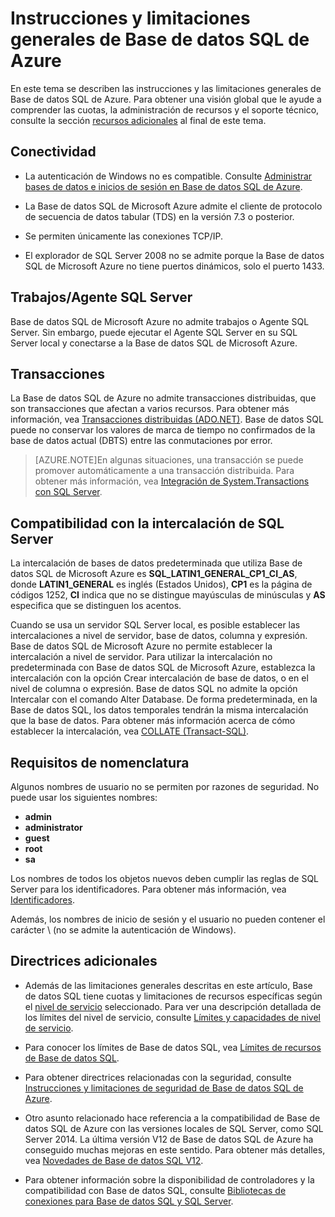 <properties 
   pageTitle="Instrucciones y limitaciones generales de Base de datos SQL de Azure"
   description="En esta página se describen algunas limitaciones generales para Base de datos SQL de Azure, así como las áreas de interoperatividad y compatibilidad."
   services="sql-database"
   documentationCenter="na"
   authors="rothja"
   manager="jeffreyg"
   editor="monicar" />
<tags 
   ms.service="sql-database"
   ms.devlang="na"
   ms.topic="article"
   ms.tgt_pltfrm="na"
   ms.workload="data-management"
   ms.date="10/28/2015"
   ms.author="jroth" />

# Instrucciones y limitaciones generales de Base de datos SQL de Azure

En este tema se describen las instrucciones y las limitaciones generales de Base de datos SQL de Azure. Para obtener una visión global que le ayude a comprender las cuotas, la administración de recursos y el soporte técnico, consulte la sección [recursos adicionales](#additional-guidelines) al final de este tema.

## Conectividad

 - La autenticación de Windows no es compatible. Consulte [Administrar bases de datos e inicios de sesión en Base de datos SQL de Azure](sql-database-manage-logins.md). 

 - La Base de datos SQL de Microsoft Azure admite el cliente de protocolo de secuencia de datos tabular (TDS) en la versión 7.3 o posterior.

 - Se permiten únicamente las conexiones TCP/IP.

 - El explorador de SQL Server 2008 no se admite porque la Base de datos SQL de Microsoft Azure no tiene puertos dinámicos, solo el puerto 1433.

## Trabajos/Agente SQL Server

Base de datos SQL de Microsoft Azure no admite trabajos o Agente SQL Server. Sin embargo, puede ejecutar el Agente SQL Server en su SQL Server local y conectarse a la Base de datos SQL de Microsoft Azure.

## Transacciones

La Base de datos SQL de Azure no admite transacciones distribuidas, que son transacciones que afectan a varios recursos. Para obtener más información, vea [Transacciones distribuidas (ADO.NET)](https://msdn.microsoft.com/library/ms254973.aspx). Base de datos SQL puede no conservar los valores de marca de tiempo no confirmados de la base de datos actual (DBTS) entre las conmutaciones por error.

> [AZURE.NOTE]En algunas situaciones, una transacción se puede promover automáticamente a una transacción distribuida. Para obtener más información, vea [Integración de System.Transactions con SQL Server](https://msdn.microsoft.com/library/ms172070.aspx).

## Compatibilidad con la intercalación de SQL Server

La intercalación de bases de datos predeterminada que utiliza Base de datos SQL de Microsoft Azure es **SQL\_LATIN1\_GENERAL\_CP1\_CI\_AS**, donde **LATIN1\_GENERAL** es inglés (Estados Unidos), **CP1** es la página de códigos 1252, **CI** indica que no se distingue mayúsculas de minúsculas y **AS** especifica que se distinguen los acentos.

Cuando se usa un servidor SQL Server local, es posible establecer las intercalaciones a nivel de servidor, base de datos, columna y expresión. Base de datos SQL de Microsoft Azure no permite establecer la intercalación a nivel de servidor. Para utilizar la intercalación no predeterminada con Base de datos SQL de Microsoft Azure, establezca la intercalación con la opción Crear intercalación de base de datos, o en el nivel de columna o expresión. Base de datos SQL no admite la opción Intercalar con el comando Alter Database. De forma predeterminada, en la Base de datos SQL, los datos temporales tendrán la misma intercalación que la base de datos. Para obtener más información acerca de cómo establecer la intercalación, vea [COLLATE (Transact-SQL)](https://msdn.microsoft.com/library/ms184391.aspx).

## Requisitos de nomenclatura

Algunos nombres de usuario no se permiten por razones de seguridad. No puede usar los siguientes nombres:

 - **admin** 
 - **administrator** 
 - **guest** 
 - **root** 
 - **sa** 

Los nombres de todos los objetos nuevos deben cumplir las reglas de SQL Server para los identificadores. Para obtener más información, vea [Identificadores](https://msdn.microsoft.com/library/ms175874.aspx).

Además, los nombres de inicio de sesión y el usuario no pueden contener el carácter \\ (no se admite la autenticación de Windows).

## Directrices adicionales

- Además de las limitaciones generales descritas en este artículo, Base de datos SQL tiene cuotas y limitaciones de recursos específicas según el [nivel de servicio](sql-database-service-tiers.md) seleccionado. Para ver una descripción detallada de los límites del nivel de servicio, consulte [Límites y capacidades de nivel de servicio](sql-database-performance-guidance.md#service-tier-capabilities-and-limits).

- Para conocer los límites de Base de datos SQL, vea [Límites de recursos de Base de datos SQL](sql-database-limits.md).

- Para obtener directrices relacionadas con la seguridad, consulte [Instrucciones y limitaciones de seguridad de Base de datos SQL de Azure](sql-database-security-guidelines.md).

- Otro asunto relacionado hace referencia a la compatibilidad de Base de datos SQL de Azure con las versiones locales de SQL Server, como SQL Server 2014. La última versión V12 de Base de datos SQL de Azure ha conseguido muchas mejoras en este sentido. Para obtener más detalles, vea [Novedades de Base de datos SQL V12](sql-database-v12-whats-new.md).

- Para obtener información sobre la disponibilidad de controladores y la compatibilidad con Base de datos SQL, consulte [Bibliotecas de conexiones para Base de datos SQL y SQL Server](sql-database-libraries.md).

<!---HONumber=Nov15_HO1-->